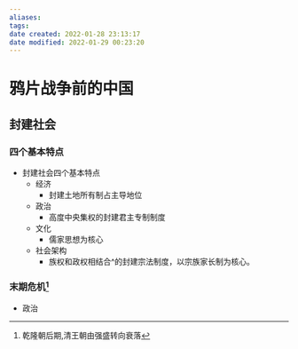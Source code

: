 ```yaml
---
aliases:
tags:
date created: 2022-01-28 23:13:17
date modified: 2022-01-29 00:23:20
---
```


# 鸦片战争前的中国

## 封建社会

### 四个基本特点

- 封建社会四个基本特点
    - 经济
        - 封建土地所有制占主导地位
    - 政治
        - 高度中央集权的封建君主专制制度
    - 文化
        - 儒家思想为核心
    - 社会架构
        - 族权和政权相结合^的封建宗法制度，以宗族家长制为核心。

### 末期危机[^1]
- 政治

[^1]: 乾隆朝后期,清王朝由强盛转向衰落
